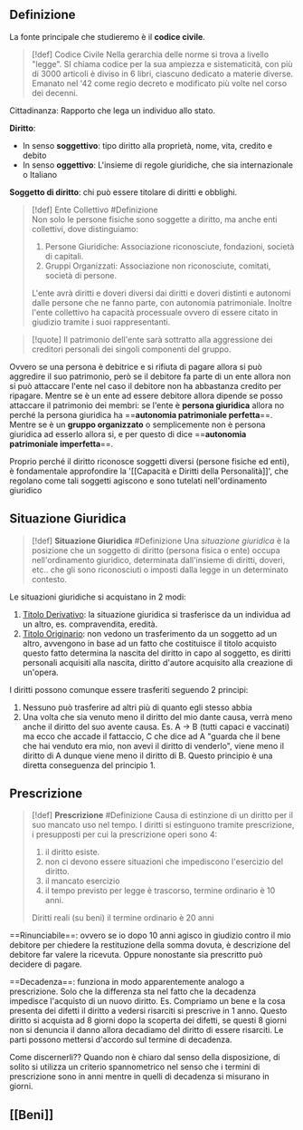 ## Definizione
La fonte principale che studieremo è il **codice civile**.
>[!def] Codice Civile
>Nella gerarchia delle norme si trova a livello "legge".
>SI chiama codice per la sua ampiezza e sistematicità, con più di 3000 articoli è diviso in 6 libri, ciascuno dedicato a materie diverse.
>Emanato nel '42 come regio decreto e modificato più volte nel corso dei decenni.

Cittadinanza: Rapporto che lega un individuo allo stato.

**Diritto**: 
- In senso **soggettivo**: tipo diritto alla proprietà, nome, vita, credito e debito
- In senso **oggettivo**: L'insieme di regole giuridiche, che sia internazionale o Italiano

**Soggetto di diritto**: chi può essere titolare di diritti e obblighi.
>[!def] Ente Collettivo #Definizione  
>Non solo le persone fisiche sono soggette a diritto, ma anche enti collettivi, dove distinguiamo:
> 1. Persone Giuridiche: Associazione riconosciute, fondazioni, società di capitali.
> 2. Gruppi Organizzati: Associazione non riconosciute, comitati, società di persone.
> 
>L'ente avrà diritti e doveri diversi dai diritti e doveri distinti e autonomi dalle persone che ne fanno parte, con autonomia patrimoniale.
>Inoltre l'ente collettivo ha capacità processuale ovvero di essere citato in giudizio tramite i suoi rappresentanti.

>[!quote]
Il patrimonio dell'ente sarà sottratto alla aggressione dei creditori personali dei singoli componenti del gruppo.

Ovvero se una persona è debitrice e si rifiuta di pagare allora si può aggredire il suo patrimonio, però se il debitore fa parte di un ente allora non si può attaccare l'ente nel caso il debitore non ha abbastanza credito per ripagare.
Mentre se è un ente ad essere debitore allora dipende se posso attaccare il patrimonio dei membri:
se l'ente è **persona giuridica** allora no perché la persona giuridica ha ==**autonomia patrimoniale perfetta**==.
Mentre se è un **gruppo organizzato** o semplicemente non è persona giuridica ad esserlo allora si, e per questo di dice ==**autonomia patrimoniale imperfetta**==.

Proprio perché il diritto riconosce soggetti diversi (persone fisiche ed enti), è fondamentale approfondire la '[[Capacità e Diritti della Personalità]]', che regolano come tali soggetti agiscono e sono tutelati nell'ordinamento giuridico

## Situazione Giuridica
>[!def] **Situazione Giuridica** #Definizione 
>Una _situazione giuridica_ è la posizione che un soggetto di diritto (persona fisica o ente) occupa nell'ordinamento giuridico, determinata dall'insieme di diritti, doveri, etc.. che gli sono riconosciuti o imposti dalla legge in un determinato contesto.

Le situazioni giuridiche si acquistano in 2 modi:
1. <u>Titolo Derivativo</u>: la situazione giuridica si trasferisce da un individua ad un altro, es. compravendita, eredità.
2. <u>Titolo Originario</u>: non vedono un trasferimento da un soggetto ad un altro, avvengono in base ad un fatto che costituisce il titolo acquisto questo fatto determina la nascita del diritto in capo al soggetto, es diritti personali acquisiti alla nascita, diritto d'autore acquisito alla creazione di un'opera.

I diritti possono comunque essere trasferiti seguendo 2 principi:
1. Nessuno può trasferire ad altri più di quanto egli stesso abbia
2. Una volta che sia venuto meno il diritto del mio dante causa, verrà meno anche il diritto del suo avente causa. Es. A -> B (tutti capaci e vaccinati) ma ecco che accade il fattaccio, C che dice ad A "guarda che il bene che hai venduto era mio, non avevi il diritto di venderlo", viene meno il diritto di A dunque viene meno il diritto di B.
   Questo principio è una diretta conseguenza del principio 1.

## Prescrizione

>[!def] **Prescrizione** #Definizione 
>Causa di estinzione di un diritto per il suo mancato uso nel tempo.
>I diritti si estinguono tramite prescrizione, i presupposti per cui la prescrizione operi sono 4:
>1. il diritto esiste.
>2. non ci devono essere situazioni che impediscono l'esercizio del diritto.
>3. il mancato esercizio
>4. il tempo previsto per legge è trascorso, termine ordinario è 10 anni.
>
>Diritti reali (su beni) il termine ordinario è 20 anni

==Rinunciabile==: ovvero se io dopo 10 anni agisco in giudizio contro il mio debitore per chiedere la restituzione della somma dovuta, è descrizione del debitore far valere la ricevuta. Oppure nonostante sia prescritto può decidere di pagare.

==Decadenza==: funziona in modo apparentemente analogo a prescrizione. Solo che la differenza sta nel fatto che la decadenza impedisce l'acquisto di un nuovo diritto.
Es. Compriamo un bene e la cosa presenta dei difetti il diritto a vedersi risarciti si prescrive in 1 anno. Questo diritto si acquista ad 8 giorni dopo la scoperta dei difetti, se questi 8 giorni non si denuncia il danno allora decadiamo del diritto di essere risarciti.
Le parti possono mettersi d'accordo sul termine di decadenza.

Come discernerli??
Quando non è chiaro dal senso della disposizione, di solito si utilizza un criterio spannometrico nel senso che i termini di prescrizione sono in anni mentre in quelli di decadenza si misurano in giorni.

## [[Beni]]